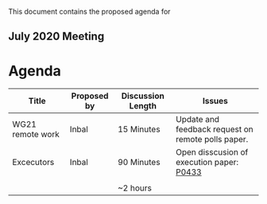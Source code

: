 This document contains the proposed agenda for

## July 2020 Meeting ##


Agenda
======

| Title                | Proposed by | Discussion Length | Issues                                         |
|----------------------|-------------|-------------------|------------------------------------------------|
| WG21 remote work     | Inbal       | 15 Minutes        | Update and feedback request on remote polls paper.     |
| Excecutors           | Inbal       | 90 Minutes        | Open disscusion of execution paper: [P0433](http://wg21.link/p0443r13)      |
|                      |             |                   |                                                |
|                      |             | ~2 hours          |                                                |
